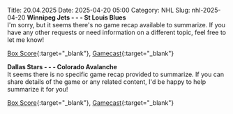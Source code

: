Title: 20.04.2025
Date: 2025-04-20 05:00
Category: NHL 
Slug: nhl-2025-04-20 
**Winnipeg Jets - - - St Louis Blues**  
I'm sorry, but it seems there's no game recap available to summarize. If you have any other requests or need information on a different topic, feel free to let me know! 

[Box Score](/gamecenter/stl-vs-wpg/2025/04/19/2024030151){:target="_blank"}, [Gamecast](https://www.nhl.com/news/st-louis-blues-winnipeg-jets-game-recap-april-19){:target="_blank"}<br>

**Dallas Stars - - - Colorado Avalanche**  
It seems there is no specific game recap provided to summarize. If you can share details of the game or any related content, I'd be happy to help summarize it for you! 

[Box Score](/gamecenter/col-vs-dal/2025/04/19/2024030161){:target="_blank"}, [Gamecast](https://www.nhl.com/news/colorado-avalanche-dallas-stars-game-recap-april-19){:target="_blank"}<br>

